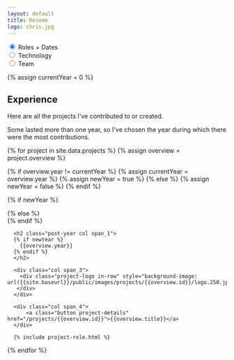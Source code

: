 ```yaml
---
layout: default
title: Resume
logo: chris.jpg
---
```


<div class="resume-tools highlight">
  <div>
    <input type="radio" class="radio" name="info" value="part1" checked/>
    Roles + Dates
  </div>
  <div>
    <input type="radio" class="radio" name="info" value="part2" />
    Technology
  </div>
  <div>
    <input type="radio" class="radio" name="info" value="part3" />
    Team
  </div>
</div>

{% assign currentYear = 0 %}

<section class="archive">

<div class="bundle row gutters fadeInDown animated">
<h2>Experience</h2>

<p>
Here are all the projects I've contributed to or created.
</p>
<p>
Some lasted more than one year, so I've chosen the year during which there were the most contributions.
</p>
</div>

{% for project in site.data.projects %}
{% assign overview = project.overview %}

{% if overview.year != currentYear %}
  {% assign currentYear = overview.year %}
  {% assign newYear = true %}
{% else %}
  {% assign newYear = false %}
{% endif %}

{% if newYear %}
<div class="bundle row gutters fadeInDown animated">
{% else %}
<div class="bundle-content row gutters fadeInDown animated">
{% endif %}

  <div class="project col span_12">

      <h2 class="post-year col span_1">
      {% if newYear %}
        {{overview.year}}
      {% endif %}
      </h2>

      <div class="col span_3">
        <div class="project-logo in-row" style="background-image: url({{site.baseurl}}/public/images/projects/{{overview.id}}/logo.250.jpg);">
       </div>
      </div>

      <div class="col span_4">
          <a class="button project-details" href="/projects/{{overview.id}}">{{overview.title}}</a>
      </div>

      {% include project-role.html %}

  </div>
</div>


{% endfor %}


</section>
